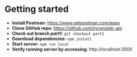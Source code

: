# Getting started
- **Install Postman:** https://www.getpostman.com/apps
- **Clone GitHub repo:** https://github.com/oyron/edc-api
- **Check out branch *part1*:** `git checkout part1`
- **Download dependencies:** `npm install`
- **Start server:** `npm run local`
- **Verify running server by accessing:** http://localhost:3000